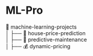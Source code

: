 # ML-Pro
📁 machine-learning-projects  
│   ├── 🏡 house-price-prediction  
│   ├── 🔧 predictive-maintenance  
│   ├── 💰 dynamic-pricing 
